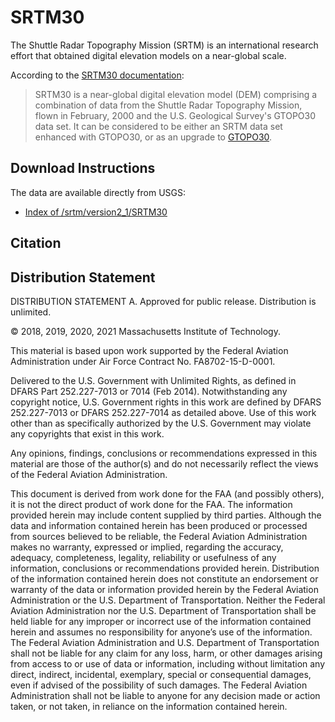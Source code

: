 # SRTM30

The Shuttle Radar Topography Mission (SRTM) is an international research effort that obtained digital elevation models on a near-global scale.

According to the [SRTM30 documentation](https://dds.cr.usgs.gov/srtm/version2_1/SRTM30/srtm30_documentation.pdf):

> SRTM30 is a near-global digital elevation model (DEM) comprising a combination of data from the Shuttle Radar Topography Mission, flown in February, 2000 and the U.S. Geological Survey's GTOPO30 data set. It can be considered to be either an SRTM data set enhanced with GTOPO30, or as an upgrade to [GTOPO30](../DEM-GTOPO30/README.md).

## Download Instructions

The data are available directly from USGS:

* [Index of /srtm/version2_1/SRTM30](https://dds.cr.usgs.gov/srtm/version2_1/SRTM30/)

## Citation

## Distribution Statement

DISTRIBUTION STATEMENT A. Approved for public release. Distribution is unlimited.

© 2018, 2019, 2020, 2021 Massachusetts Institute of Technology.

This material is based upon work supported by the Federal Aviation Administration under Air Force Contract No. FA8702-15-D-0001.

Delivered to the U.S. Government with Unlimited Rights, as defined in DFARS Part 252.227-7013 or 7014 (Feb 2014). Notwithstanding any copyright notice, U.S. Government rights in this work are defined by DFARS 252.227-7013 or DFARS 252.227-7014 as detailed above. Use of this work other than as specifically authorized by the U.S. Government may violate any copyrights that exist in this work.

Any opinions, findings, conclusions or recommendations expressed in this material are those of the author(s) and do not necessarily reflect the views of the Federal Aviation Administration.

This document is derived from work done for the FAA (and possibly others), it is not the direct product of work done for the FAA. The information provided herein may include content supplied by third parties.  Although the data and information contained herein has been produced or processed from sources believed to be reliable, the Federal Aviation Administration makes no warranty, expressed or implied, regarding the accuracy, adequacy, completeness, legality, reliability or usefulness of any information, conclusions or recommendations provided herein. Distribution of the information contained herein does not constitute an endorsement or warranty of the data or information provided herein by the Federal Aviation Administration or the U.S. Department of Transportation.  Neither the Federal Aviation Administration nor the U.S. Department of Transportation shall be held liable for any improper or incorrect use of the information contained herein and assumes no responsibility for anyone’s use of the information. The Federal Aviation Administration and U.S. Department of Transportation shall not be liable for any claim for any loss, harm, or other damages arising from access to or use of data or information, including without limitation any direct, indirect, incidental, exemplary, special or consequential damages, even if advised of the possibility of such damages. The Federal Aviation Administration shall not be liable to anyone for any decision made or action taken, or not taken, in reliance on the information contained herein.
